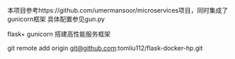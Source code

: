 本项目参考https://github.com/umermansoor/microservices项目，同时集成了gunicorn框架
具体配置参见gun.py

flask+ gunicorn 搭建高性能服务框架

git remote add origin git@github.com:tomliu112/flask-docker-hp.git
